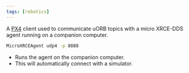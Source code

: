 ```yaml
---
tags: [robotics]
---
```


A [PX4](PX4.md) client used to communicate uORB topics with a micro XRCE-DDS agent running on a companion computer.

```bash
MicroXRCEAgent udp4 -p 8888
```
- Runs the agent on the companion computer.
- This will automatically connect with a simulator.
